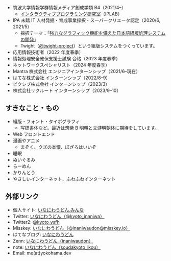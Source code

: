- 筑波大学情報学群情報メディア創成学類 B4（2021/4–）
  - [インタラクティブプログラミング研究室](https://www.iplab.cs.tsukuba.ac.jp/)（IPLAB）
- IPA 未踏 IT 人材発掘・育成事業採択・スーパークリエータ認定（2020/6, 2021/5）
  - 採択テーマ：｢[強力なグラフィック機能を備えた日本語組版処理システムの開発](https://note.com/ipsj/n/n6f6961254850)」
  - Twight（[@twight-project](https://github.com/twight-project)）という組版システムをつくっています。
- 応用情報技術者（2022 年度春季）
- 情報処理安全確保支援士試験 合格（2023 年度春季）
- ネットワークスペシャリスト（2024 年度春季）
- Mantra 株式会社 エンジニアインターンシップ（2021/6–現在）
- はてな株式会社 インターンシップ（2022/8–9）
- ピクシブ株式会社 インターンシップ（2023/3）
- 株式会社リクルート インターンシップ（2023/9–10）

## すきなこと・もの
- 組版・フォント・タイポグラフィ
  - 写研書体など。最近は筑紫 B 明朝と文游明朝体に期待をしています。
- Web フロントエンド
- 漫画やアニメ
  - まぞく、クズの本懐、ぼざろはいいぞ
- 睡眠
- ぬいぐるみ
- らーめん
- かりんとう
- やさしいインターネット、ふわふわインターネット

## 外部リンク
- 個人サイト: [いなにわうどん.みんな](https://いなにわうどん.みんな)
- Twitter: [いなにわうどん（@kyoto_inaniwa）](https://twitter.com/kyoto_inaniwa)
- Twitter2: [@kyoto_ysfh](https://twitter.com/kyoto_ysfh)
- Misskey: [いなにわうどん（@inaniwaudon@misskey.io）](https://misskey.io/@inaniwaudon)
- はてなブログ: [いなにわうどん](https://soudakyoto-ikou.hatenadiary.jp/)
- Zenn: [いなにわうどん（inaniwaudon）](https://zenn.dev/inaniwaudon)
- note: [いなにわうどん（soudakyoto_ikou）](https://note.com/soudakyoto_ikou)
- Email: me(at)yokohama.dev
